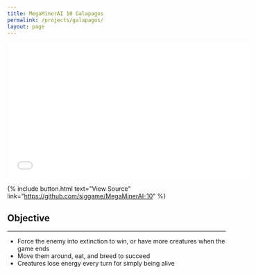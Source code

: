 ```yaml
---
title: MegaMinerAI 10 Galapagos
permalink: /projects/galapagos/
layout: page
---
```


<iframe width="560" height="315" src="//www.youtube.com/embed/r27lbVIEGYI" frameborder="0" allowfullscreen></iframe>

{% include button.html text="View Source" link="https://github.com/siggame/MegaMinerAI-10" %}

## Objective
***

* Force the enemy into extinction to win, or have more creatures when the game ends
* Move them around, eat, and breed to succeed
* Creatures lose energy every turn for simply being alive


